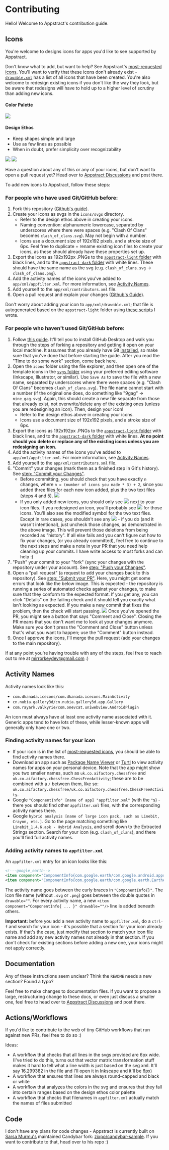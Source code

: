 # Contributing

Hello! Welcome to Appstract's contribution guide.

## Icons

You're welcome to designs icons for apps you'd like to see supported by Appstract.

Don't know what to add, but want to help? See Appstract's [most-requested icons](https://github.com/mirrorkeydev/Appstract/blob/master/icons/most-requested-icons.txt). You'll want to verify that these icons don't already exist - [`drawable.xml`](https://github.com/mirrorkeydev/Appstract/blob/master/app/xml/drawable.xml) has a list of all icons that have been created. You're also welcome to redesign existing icons if you don't like the way they look, but be aware that redesigns will have to hold up to a higher level of scrutiny than adding new icons.

#### Color Palette
![](https://user-images.githubusercontent.com/35010111/101709385-39fcfb80-3a44-11eb-9521-80d8ec0891db.png)

#### Design Ethos
- Keep shapes simple and large
- Use as few lines as possible
- When in doubt, prefer simplicity over recognizability

![](https://user-images.githubusercontent.com/35010111/101709693-cc050400-3a44-11eb-9998-b77fcd66ec30.png)
![](https://user-images.githubusercontent.com/35010111/101709697-cdcec780-3a44-11eb-8c14-001a1236619b.png)

Have a question about any of this or any of your icons, but don't want to open a pull request yet? Head over to [Appstract Discussions](https://github.com/mirrorkeydev/Appstract/discussions) and post there.

To add new icons to Appstract, follow these steps:

### For people who have used Git/GitHub before:

1. Fork this repository ([Github's guide](https://docs.github.com/en/free-pro-team@latest/github/getting-started-with-github/fork-a-repo)).
2. Create your icons as svgs in the `icons/svgs` directory.
    - Refer to the design ethos above in creating your icons.
    - Naming convention: alphanumeric lowercase, separated by underscores where there were spaces (e.g. "Clash Of Clans" becomes `clash_of_clans.svg`). May not begin with a number.
    - Icons use a document size of 192x192 pixels, and a stroke size of 6px. Feel free to duplicate + rename existing icon files to create your icons, as these should already have these properties set up.
3. Export the icons as 192x192px .PNGs to the [`appstract-light` folder](https://github.com/mirrorkeydev/Appstract/tree/master/icons/appstract-light) with black lines, and to the [`appstract-dark` folder](https://github.com/mirrorkeydev/Appstract/tree/master/icons/appstract-light) with white lines. These should have the same name as the svg (e.g. `clash_of_clans.svg` -> `clash_of_clans.png`).
4. Add the activity names of the icons you've added to `app/xml/appfilter.xml`. For more information, see [Activity Names](#Activity-Names).
5. Add yourself to the `app/xml/contributors.xml` file.
6. Open a pull request and explain your changes ([Github's Guide](https://docs.github.com/en/free-pro-team@latest/github/collaborating-with-issues-and-pull-requests/creating-a-pull-request)).

Don't worry about adding your icon to `app/xml/drawable.xml`; that file is autogenerated based on the `appstract-light` folder using [these scripts](https://github.com/mirrorkeydev/PythonScripts/tree/master/Appstract) I wrote.

### For people who haven't used Git/GitHub before:

1. Follow [this guide](https://dev.to/highflyer910/the-beginners-guide-to-contributing-to-projects-with-githubdesktop-46o3). It'll tell you to install GitHub Desktop and walk you through the steps of forking a repository and getting it open on your local machine. It assumes that you already have Git [installed](https://git-scm.com/downloads), so make sure that you've done that before starting the guide. After you read the "Time to do some work" section, come back here.
2. Open the `icons` folder using the file explorer, and then open one of the template icons in the [`svgs` folder](https://github.com/mirrorkeydev/Appstract/tree/master/icons/svgs) using your preferred editing software (Inkscape, Illustrator, or similar). Use `Save As` to save the file with a new name, separated by underscores where there were spaces (e.g. "Clash Of Clans" becomes `clash_of_clans.svg`). The file name cannot start with a number (if the original one does, do something like "9gag" -> `nine_gag.svg`). Again, this should create a new file separate from those that already exist, not overwrite/delete any of the existing ones (unless you are redesigning an icon). Then, design your icon!
    - Refer to the design ethos above in creating your icons.
    - Icons use a document size of 192x192 pixels, and a stroke size of 6px.
3. Export the icons as 192x192px .PNGs to the [`appstract-light` folder](https://github.com/mirrorkeydev/Appstract/tree/master/icons/appstract-light) with black lines, and to the [`appstract-dark` folder](https://github.com/mirrorkeydev/Appstract/tree/master/icons/appstract-light) with white lines. **At no point should you delete or replace any of the existing icons unless you are redesigning an icon.**
4. Add the activity names of the icons you've added to `app/xml/appfilter.xml`. For more information, see [Activity Names](#Activity-Names).
5. Add yourself to the `app/xml/contributors.xml` file.
6. "Commit" your changes (mark them as a finished step in Git's history). See [step: "Commit your Changes"](https://dev.to/highflyer910/the-beginners-guide-to-contributing-to-projects-with-githubdesktop-46o3).
    - Before committing, you should check that you have exactly `n` changes, where `n = (number of icons you made * 3) + 2`, since you added three files for each new icon added, plus the two text files (steps 4 and 5).
    ![](https://user-images.githubusercontent.com/35010111/98146243-43f97080-1e80-11eb-92f2-4e65cbd46400.png)
    - If you only added new icons, you should only see ![](https://user-images.githubusercontent.com/35010111/98145699-e8c77e00-1e7f-11eb-8a87-fdfbc8fd1655.png) next to your icon files. If you redesigned an icon, you'll probably see ![](https://user-images.githubusercontent.com/35010111/98145877-0563b600-1e80-11eb-84d6-beb200fd7c2e.png) for those icons. You'll also see the modified symbol for the two text files. Except in rare cases, you shouldn't see any ![](https://user-images.githubusercontent.com/35010111/98145985-19a7b300-1e80-11eb-9ad8-e090b1485a4d.png) - if you do (and it wasn't intentional), just uncheck those changes, as demonstrated in the above image. This will prevent those deletions from being recorded as "history". If all else fails and you can't figure out how to fix your changes, (or you already committed), feel free to continue to the next steps and make a note in your PR that you need help cleaning up your commits. I have write access to most forks and can help :)
7. "Push" your commit to your "fork" (sync your changes with the repository under your account). See [step: "Push your Changes"](https://dev.to/highflyer910/the-beginners-guide-to-contributing-to-projects-with-githubdesktop-46o3).
8. Open a "pull request" (a request to add your changes back to this repository). See [step: "Submit your PR"](https://dev.to/highflyer910/the-beginners-guide-to-contributing-to-projects-with-githubdesktop-46o3). Here, you might get some errors that look like the below image. This is expected - the repository is running a series of automated checks against your changes, to make sure that they conform to the expected format. If you get any, you can click "Details" on the failing check and it should tell you exactly what isn't looking as expected. If you make a new commit that fixes the problem, then the check will start passing.
    ![](https://user-images.githubusercontent.com/35010111/103030943-afbb9980-4511-11eb-98e7-cd01c17eda30.png)
Once you've opened the PR, you might see a button that says "Comment and Close". Closing the PR means that you don't want me to look at your changes anymore. Make sure you don't press the "Comment and Close" button unless that's what you want to happen; use the "Comment" button instead.
9. Once I approve the icons, I'll merge the pull request (add your changes to the main repository).

If at any point you're having trouble with any of the steps, feel free to reach out to me at mirrorkeydev@gmail.com :)

## Activity Names

Activity names look like this:
- `com.dkanada.icecons/com.dkanada.icecons.MainActivity`
- `cn.nubia.gallery3d/cn.nubia.gallery3d.app.Gallery`
- `com.rayark.valkyrie/com.onevcat.uniwebview.AndroidPlugin`

An icon must always have at least one activity name associated with it. Generic apps tend to have lots of these, while lesser-known apps will generally only have one or two.

### Finding activity names for your icon
- If your icon is in the list of [most-requested icons](https://github.com/mirrorkeydev/Appstract/blob/master/icons/most-requested-icons.txt), you should be able to find activity names there.
- Download an app such as [Package Name Viewer](https://play.google.com/store/apps/details?id=com.csdroid.pkg&hl=en_US&gl=US) or [Turtl](https://f-droid.org/en/packages/org.xphnx.iconsubmit/) to view activity names for apps on your personal device. Note that the app might show you two smaller names, such as `uk.co.aifactory.chessfree` and `uk.co.aifactory.chessfree.ChessFreeActivity`; these are to be combined with a `/` between them, like so: `uk.co.aifactory.chessfree/uk.co.aifactory.chessfree.ChessFreeActivity`.
- Google `"ComponentInfo" [name of app] "appfilter.xml"` (with the `"`s) - there you should find other `appfilter.xml` files, with the corresponding activity names there.
- Google `hybrid analysis [name of large icon pack, such as Linebit, Crayon, etc.]`. Go to the page matching something like `Linebit_1.4.6.apk - Hybrid Analysis`, and scroll down to the Extracted Strings section. Search for your icon (e.g. `clash_of_clans`), and there you'll find full activity names.

### Adding activity names to `appfilter.xml`
An `appfilter.xml` entry for an icon looks like this:
```xml
<!---google_earth-->
<item component="ComponentInfo{com.google.earth/com.google.android.apps.earth.EarthActivity}" drawable="google_earth"/>
<item component="ComponentInfo{com.google.earth/com.google.earth.EarthActivity}" drawable="google_earth"/>
```
The activity name goes between the curly braces in `"ComponentInfo{}"`. The icon file name (without `.svg` or `.png`) goes between the double quotes in `drawable=""`. For every activity name, a new `<item component="ComponentInfo{ ... }" drawable=""/>` line is added beneath others.

**Important:** before you add a new activity name to `appfilter.xml`, do a `ctrl-f` and search for your icon - it's possible that a section for your icon already exists. If that's the case, just modify that section to match your icon file name and add any new activity names not already in that section. If you don't check for existing sections before adding a new one, your icons might not apply correctly. 

## Documentation

Any of these instructions seem unclear? Think the `README` needs a new section? Found a typo?

Feel free to make changes to documentation files. If you want to propose a large, restructuring change to these docs, or even just discuss a smaller one, feel free to head over to [Appstract Discussions](https://github.com/mirrorkeydev/Appstract/discussions) and post there.

## Actions/Workflows

If you'd like to contribute to the web of tiny GitHub workflows that run against new PRs, feel free to do so :)

Ideas:
- A workflow that checks that all lines in the svgs provided are 6px wide. (I've tried to do this, turns out that vector matrix transformation stuff makes it hard to tell what a line width is just based on the svg xml. It'll say 16.299382 in the file and I'll open it in Inkscape and it'll be 6px)
- A workflow that ensures that lines are always
round-capped and black or white
- A workflow that analyzes the colors in the svg and ensures that they fall into certain ranges based on the design ethos color palette
- A workflow that checks that filenames in `appfilter.xml` actually match the names of files submitted

## Code

I don't have any plans for code changes - Appstract is currently built on [Sarsa Murmu's](https://github.com/sarsamurmu) maintained Candybar fork: [zixpo/candybar-sample](https://github.com/zixpo/candybar-sample). If you want to contribute to that, head over to his repo :)

